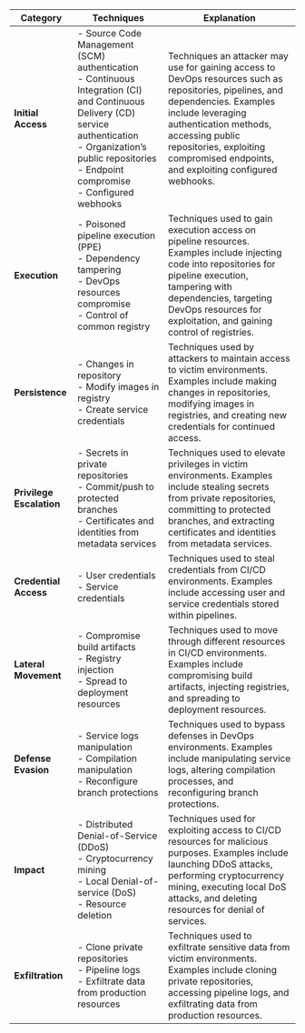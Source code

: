 | Category          | Techniques                                   | Explanation                                                                                                                                                                                                                                                                                                                                                             |
|-------------------|----------------------------------------------|------------------------------------------------------------------------------------------------------------------------------------------------------------------------------------------------------------------------------------------------------------------------------------------------------------------------------------------------------------------------|
| **Initial Access** | - Source Code Management (SCM) authentication<br>- Continuous Integration (CI) and Continuous Delivery (CD) service authentication<br>- Organization’s public repositories<br>- Endpoint compromise<br>- Configured webhooks  | Techniques an attacker may use for gaining access to DevOps resources such as repositories, pipelines, and dependencies. Examples include leveraging authentication methods, accessing public repositories, exploiting compromised endpoints, and exploiting configured webhooks. |
| **Execution**      | - Poisoned pipeline execution (PPE)<br>- Dependency tampering<br>- DevOps resources compromise<br>- Control of common registry                                                                                                                     | Techniques used to gain execution access on pipeline resources. Examples include injecting code into repositories for pipeline execution, tampering with dependencies, targeting DevOps resources for exploitation, and gaining control of registries.                                                           |
| **Persistence**    | - Changes in repository<br>- Modify images in registry<br>- Create service credentials                                                                                                                                                        | Techniques used by attackers to maintain access to victim environments. Examples include making changes in repositories, modifying images in registries, and creating new credentials for continued access.                                                                                              |
| **Privilege Escalation** | - Secrets in private repositories<br>- Commit/push to protected branches<br>- Certificates and identities from metadata services | Techniques used to elevate privileges in victim environments. Examples include stealing secrets from private repositories, committing to protected branches, and extracting certificates and identities from metadata services.                                                                                    |
| **Credential Access** | - User credentials<br>- Service credentials  | Techniques used to steal credentials from CI/CD environments. Examples include accessing user and service credentials stored within pipelines.                                                                                                                                                                                                                         |
| **Lateral Movement** | - Compromise build artifacts<br>- Registry injection<br>- Spread to deployment resources  | Techniques used to move through different resources in CI/CD environments. Examples include compromising build artifacts, injecting registries, and spreading to deployment resources.                                                                                                                                                                       |
| **Defense Evasion** | - Service logs manipulation<br>- Compilation manipulation<br>- Reconfigure branch protections | Techniques used to bypass defenses in DevOps environments. Examples include manipulating service logs, altering compilation processes, and reconfiguring branch protections.                                                                                                                                                                                   |
| **Impact** | - Distributed Denial-of-Service (DDoS)<br>- Cryptocurrency mining<br>- Local Denial-of-service (DoS)<br>- Resource deletion | Techniques used for exploiting access to CI/CD resources for malicious purposes. Examples include launching DDoS attacks, performing cryptocurrency mining, executing local DoS attacks, and deleting resources for denial of services.                                                                                                      |
| **Exfiltration** | - Clone private repositories<br>- Pipeline logs<br>- Exfiltrate data from production resources | Techniques used to exfiltrate sensitive data from victim environments. Examples include cloning private repositories, accessing pipeline logs, and exfiltrating data from production resources.                                                                                                                                                                     |

